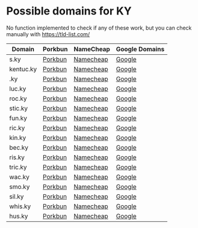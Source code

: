 # Possible domains for KY

No function implemented to check if any of these work, but you can check manually with https://tld-list.com/

| Domain | Porkbun | NameCheap | Google Domains |
|---|---|---|---|
| s.ky | [Porkbun](https://porkbun.com/checkout/search?prb=e814663da1&tlds=&idnLanguage=&search=search&q=s.ky) | [Namecheap](https://www.namecheap.com/domains/registration/results/?domain=s.ky) | [Google](https://domains.google.com/registrar/search?searchTerm=s.ky) |
| kentuc.ky | [Porkbun](https://porkbun.com/checkout/search?prb=e814663da1&tlds=&idnLanguage=&search=search&q=kentuc.ky) | [Namecheap](https://www.namecheap.com/domains/registration/results/?domain=kentuc.ky) | [Google](https://domains.google.com/registrar/search?searchTerm=kentuc.ky) |
| .ky | [Porkbun](https://porkbun.com/checkout/search?prb=e814663da1&tlds=&idnLanguage=&search=search&q=.ky) | [Namecheap](https://www.namecheap.com/domains/registration/results/?domain=.ky) | [Google](https://domains.google.com/registrar/search?searchTerm=.ky) |
| luc.ky | [Porkbun](https://porkbun.com/checkout/search?prb=e814663da1&tlds=&idnLanguage=&search=search&q=luc.ky) | [Namecheap](https://www.namecheap.com/domains/registration/results/?domain=luc.ky) | [Google](https://domains.google.com/registrar/search?searchTerm=luc.ky) |
| roc.ky | [Porkbun](https://porkbun.com/checkout/search?prb=e814663da1&tlds=&idnLanguage=&search=search&q=roc.ky) | [Namecheap](https://www.namecheap.com/domains/registration/results/?domain=roc.ky) | [Google](https://domains.google.com/registrar/search?searchTerm=roc.ky) |
| stic.ky | [Porkbun](https://porkbun.com/checkout/search?prb=e814663da1&tlds=&idnLanguage=&search=search&q=stic.ky) | [Namecheap](https://www.namecheap.com/domains/registration/results/?domain=stic.ky) | [Google](https://domains.google.com/registrar/search?searchTerm=stic.ky) |
| fun.ky | [Porkbun](https://porkbun.com/checkout/search?prb=e814663da1&tlds=&idnLanguage=&search=search&q=fun.ky) | [Namecheap](https://www.namecheap.com/domains/registration/results/?domain=fun.ky) | [Google](https://domains.google.com/registrar/search?searchTerm=fun.ky) |
| ric.ky | [Porkbun](https://porkbun.com/checkout/search?prb=e814663da1&tlds=&idnLanguage=&search=search&q=ric.ky) | [Namecheap](https://www.namecheap.com/domains/registration/results/?domain=ric.ky) | [Google](https://domains.google.com/registrar/search?searchTerm=ric.ky) |
| kin.ky | [Porkbun](https://porkbun.com/checkout/search?prb=e814663da1&tlds=&idnLanguage=&search=search&q=kin.ky) | [Namecheap](https://www.namecheap.com/domains/registration/results/?domain=kin.ky) | [Google](https://domains.google.com/registrar/search?searchTerm=kin.ky) |
| bec.ky | [Porkbun](https://porkbun.com/checkout/search?prb=e814663da1&tlds=&idnLanguage=&search=search&q=bec.ky) | [Namecheap](https://www.namecheap.com/domains/registration/results/?domain=bec.ky) | [Google](https://domains.google.com/registrar/search?searchTerm=bec.ky) |
| ris.ky | [Porkbun](https://porkbun.com/checkout/search?prb=e814663da1&tlds=&idnLanguage=&search=search&q=ris.ky) | [Namecheap](https://www.namecheap.com/domains/registration/results/?domain=ris.ky) | [Google](https://domains.google.com/registrar/search?searchTerm=ris.ky) |
| tric.ky | [Porkbun](https://porkbun.com/checkout/search?prb=e814663da1&tlds=&idnLanguage=&search=search&q=tric.ky) | [Namecheap](https://www.namecheap.com/domains/registration/results/?domain=tric.ky) | [Google](https://domains.google.com/registrar/search?searchTerm=tric.ky) |
| wac.ky | [Porkbun](https://porkbun.com/checkout/search?prb=e814663da1&tlds=&idnLanguage=&search=search&q=wac.ky) | [Namecheap](https://www.namecheap.com/domains/registration/results/?domain=wac.ky) | [Google](https://domains.google.com/registrar/search?searchTerm=wac.ky) |
| smo.ky | [Porkbun](https://porkbun.com/checkout/search?prb=e814663da1&tlds=&idnLanguage=&search=search&q=smo.ky) | [Namecheap](https://www.namecheap.com/domains/registration/results/?domain=smo.ky) | [Google](https://domains.google.com/registrar/search?searchTerm=smo.ky) |
| sil.ky | [Porkbun](https://porkbun.com/checkout/search?prb=e814663da1&tlds=&idnLanguage=&search=search&q=sil.ky) | [Namecheap](https://www.namecheap.com/domains/registration/results/?domain=sil.ky) | [Google](https://domains.google.com/registrar/search?searchTerm=sil.ky) |
| whis.ky | [Porkbun](https://porkbun.com/checkout/search?prb=e814663da1&tlds=&idnLanguage=&search=search&q=whis.ky) | [Namecheap](https://www.namecheap.com/domains/registration/results/?domain=whis.ky) | [Google](https://domains.google.com/registrar/search?searchTerm=whis.ky) |
| hus.ky | [Porkbun](https://porkbun.com/checkout/search?prb=e814663da1&tlds=&idnLanguage=&search=search&q=hus.ky) | [Namecheap](https://www.namecheap.com/domains/registration/results/?domain=hus.ky) | [Google](https://domains.google.com/registrar/search?searchTerm=hus.ky) |
